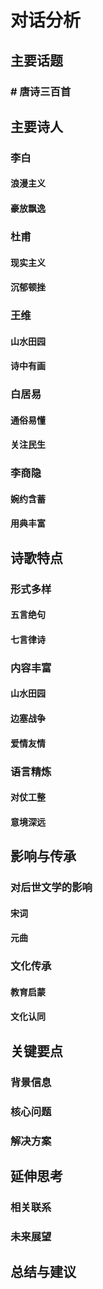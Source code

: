 # 对话分析
## 主要话题
### # 唐诗三百首
## 主要诗人
### 李白
#### 浪漫主义
#### 豪放飘逸
### 杜甫
#### 现实主义
#### 沉郁顿挫
### 王维
#### 山水田园
#### 诗中有画
### 白居易
#### 通俗易懂
#### 关注民生
### 李商隐
#### 婉约含蓄
#### 用典丰富
## 诗歌特点
### 形式多样
#### 五言绝句
#### 七言律诗
### 内容丰富
#### 山水田园
#### 边塞战争
#### 爱情友情
### 语言精炼
#### 对仗工整
#### 意境深远
## 影响与传承
### 对后世文学的影响
#### 宋词
#### 元曲
### 文化传承
#### 教育启蒙
#### 文化认同
## 关键要点
### 背景信息
### 核心问题
### 解决方案
## 延伸思考
### 相关联系
### 未来展望
## 总结与建议